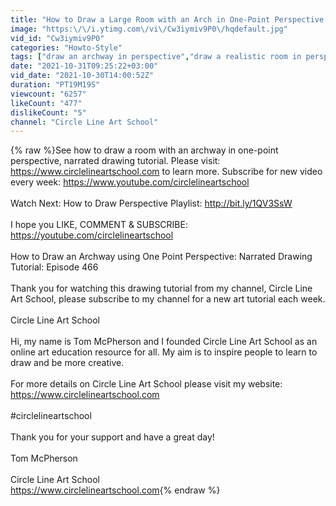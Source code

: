 ```yaml
---
title: "How to Draw a Large Room with an Arch in One-Point Perspective: Narrated"
image: "https:\/\/i.ytimg.com\/vi\/Cw3iymiv9P0\/hqdefault.jpg"
vid_id: "Cw3iymiv9P0"
categories: "Howto-Style"
tags: ["draw an archway in perspective","draw a realistic room in perspective","draw a room in one point perspective"]
date: "2021-10-31T09:25:22+03:00"
vid_date: "2021-10-30T14:00:52Z"
duration: "PT19M19S"
viewcount: "6257"
likeCount: "477"
dislikeCount: "5"
channel: "Circle Line Art School"
---
```

{% raw %}See how to draw a room with an archway in one-point perspective, narrated drawing tutorial. Please visit: <a rel="nofollow" target="blank" href="https://www.circlelineartschool.com">https://www.circlelineartschool.com</a> to learn more. Subscribe for new video every week: <a rel="nofollow" target="blank" href="https://www.youtube.com/circlelineartschool">https://www.youtube.com/circlelineartschool</a><br /><br />Watch Next: How to Draw Perspective Playlist: <a rel="nofollow" target="blank" href="http://bit.ly/1QV3SsW">http://bit.ly/1QV3SsW</a><br /><br />I hope you LIKE, COMMENT &amp; SUBSCRIBE: <a rel="nofollow" target="blank" href="https://youtube.com/circlelineartschool">https://youtube.com/circlelineartschool</a><br /><br />How to Draw an Archway using One Point Perspective: Narrated Drawing Tutorial: Episode 466<br /><br />Thank you for watching this drawing tutorial from my channel, Circle Line Art School, please subscribe to my channel for a new art tutorial each week.<br /><br />Circle Line Art School<br /><br />Hi, my name is Tom McPherson and I founded Circle Line Art School as an online art education resource for all. My aim is to inspire people to learn to draw and be more creative.<br /><br />For more details on Circle Line Art School please visit my website: <a rel="nofollow" target="blank" href="https://www.circlelineartschool.com">https://www.circlelineartschool.com</a><br /><br />#circlelineartschool<br /><br />Thank you for your support and have a great day! <br /><br />Tom McPherson<br /><br />Circle Line Art School<br /><a rel="nofollow" target="blank" href="https://www.circlelineartschool.com">https://www.circlelineartschool.com</a>{% endraw %}
